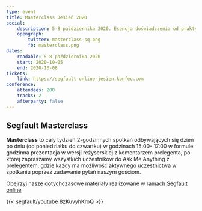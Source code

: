 ```yaml
---
type: event
title: Masterclass Jesień 2020
social:
    description: 5-8 października 2020. Esencja doświadczenia od praktyków IT na wyciągnięcie ręki.
    opengraph:
        twitter: masterclass-sq.png
        fb: masterclass.png
dates: 
    readable: 5-8 października 2020
    start: 2020-10-05
    end: 2020-10-08
tickets: 
    link: https://segfault-online-jesien.konfeo.com
conference:
    attendees: 200
    tracks: 2
    afterparty: false
---
```


## Segfault Masterclass

**Masterclass** to cały tydzień 2-godzinnych spotkań odbywających się dzień po dniu (od poniedziałku do czwartku) w godzinach 15:00- 17:00 w formule: godzinna prezentacja w wersji reżyserskiej z komentarzem prelegenta, po której zapraszamy wszystkich uczestników do Ask Me Anything z prelegentem, gdzie każdy ma możliwość aktywnego uczestnictwa w spotkaniu poprzez zadawanie pytań naszym gościom.

Obejrzyj nasze dotychczasowe materiały realizowane w ramach <a href="https://www.youtube.com/playlist?list=PLSx7O0TzhRJbPczoxwKr90_YdsWff1qmo">Segfault online</a>

{{< segfault/youtube 8zKuvyhKroQ >}}
